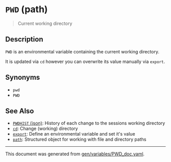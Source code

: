 # `PWD` (path)

> Current working directory

## Description

`PWD` is an environmental variable containing the current working directory.

It is updated via `cd` however you can overwrite its value manually via `export`.



## Synonyms

* `pwd`
* `PWD`


## See Also

* [`PWDHIST` (json)](../variables/pwdhist.md):
  History of each change to the sessions working directory
* [`cd`](../commands/cd.md):
  Change (working) directory
* [`export`](../commands/export.md):
  Define an environmental variable and set it's value
* [`path`](../types/path.md):
  Structured object for working with file and directory paths

<hr/>

This document was generated from [gen/variables/PWD_doc.yaml](https://github.com/lmorg/murex/blob/master/gen/variables/PWD_doc.yaml).